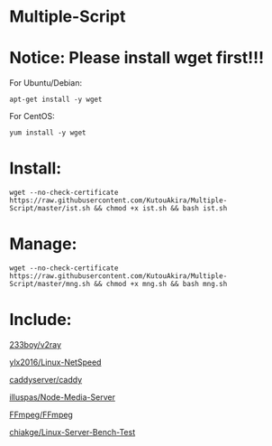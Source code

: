 # Multiple-Script
# Notice: Please install wget first!!!
For Ubuntu/Debian:
```
apt-get install -y wget
```
For CentOS:
```
yum install -y wget
```
# Install:
```
wget --no-check-certificate https://raw.githubusercontent.com/KutouAkira/Multiple-Script/master/ist.sh && chmod +x ist.sh && bash ist.sh
```
# Manage:
```
wget --no-check-certificate https://raw.githubusercontent.com/KutouAkira/Multiple-Script/master/mng.sh && chmod +x mng.sh && bash mng.sh
```
# Include:

   [233boy/v2ray](https://github.com/233boy/v2ray)
    
   [ylx2016/Linux-NetSpeed](https://github.com/ylx2016/Linux-NetSpeed)

   [caddyserver/caddy](https://github.com/caddyserver/caddy)

   [illuspas/Node-Media-Server](https://github.com/illuspas/Node-Media-Server)
   
   [FFmpeg/FFmpeg](https://github.com/FFmpeg/FFmpeg)

   [chiakge/Linux-Server-Bench-Test](https://github.com/chiakge/Linux-Server-Bench-Test)
